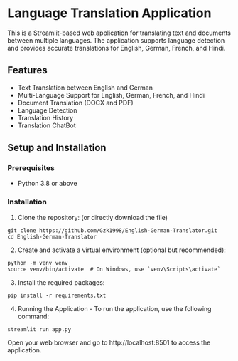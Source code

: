 # Language Translation Application

This is a Streamlit-based web application for translating text and documents between multiple languages. The application supports language detection and provides accurate translations for English, German, French, and Hindi.

## Features

- Text Translation between English and German
- Multi-Language Support for English, German, French, and Hindi
- Document Translation (DOCX and PDF)
- Language Detection
- Translation History
- Translation ChatBot

## Setup and Installation

### Prerequisites

- Python 3.8 or above

### Installation

1. Clone the repository: (or directly download the file)

```
git clone https://github.com/Gzk1998/English-German-Translator.git
cd English-German-Translator
```

2. Create and activate a virtual environment (optional but recommended):

```
python -m venv venv
source venv/bin/activate  # On Windows, use `venv\Scripts\activate`
```
3. Install the required packages:
```
pip install -r requirements.txt
```
4. Running the Application - To run the application, use the following command:
```
streamlit run app.py
```
Open your web browser and go to http://localhost:8501 to access the application.
